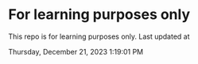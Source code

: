 # For learning purposes only
This repo is for learning purposes only.
Last updated at

Thursday, December 21, 2023 1:19:01 PM


